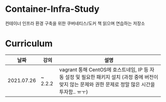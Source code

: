 # Container-Infra-Study
컨테이너 인프라 환경 구축을 위한 쿠버네티스/도커 책 읽으며 연습하는 저장소

# Curriculum
|날짜|강의|설명|
|------|---|---|
|2021.07.26|~ 2.2.2| vagrant 통해 CentOS에 호스트네임, IP 등 자동 설정 및 필요한 패키지 설치 (과정 중에 버전이 맞지 않는 문제와 권한 문제로 정말 많은 시간을 투자함.. ㅠㅜ) |


